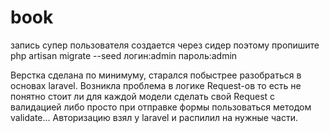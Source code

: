 # book
запись супер пользователя создается через сидер поэтому пропишите 
php artisan migrate --seed
логин:admin
пароль:admin

Верстка сделана по минимуму, старался побыстрее разобраться в основах laravel.
Возникла проблема в логике Request-ов то есть не понятно стоит ли для каждой модели сделать свой Request с валидацией либо просто при отправке формы пользоваться методом validate...
Авторизацию взял у laravel и распилил на нужные части.
